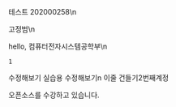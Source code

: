 테스트 202000258\n

고정범\n

hello, 컴퓨터전자시스템공학부\n
	
	1
수정해보기
실습용 수정해보기n     이줄 건들기2번째계정

오픈소스를 수강하고 있습니다. 
